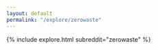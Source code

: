 ```yaml
---
layout: default
permalink: "/explore/zerowaste"
---
```


{% include explore.html subreddit="zerowaste" %}
